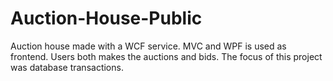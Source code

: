 # Auction-House-Public
Auction house made with a WCF service. MVC and WPF is used as frontend. Users both makes the auctions and bids. The focus of this project was database transactions.
